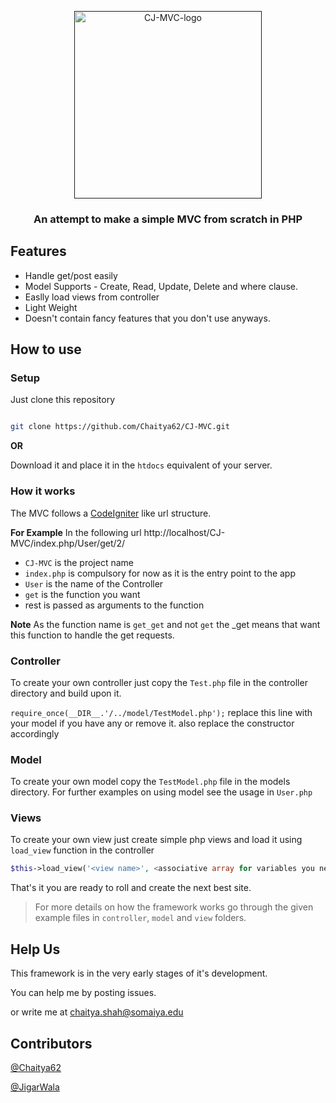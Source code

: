 <p align="center">
  <a href="" rel="noopener">
 <img width=300px src="https://i.imgur.com/rZF69Zr.png" alt="CJ-MVC-logo"></a>
</p>

<h3 align="center">An attempt to make a simple MVC from scratch in PHP</h3>


## Features 

- Handle get/post easily
- Model Supports - Create, Read, Update, Delete and where clause.
- Easlly load views from controller
- Light Weight
- Doesn't contain fancy features that you don't use anyways.


## How to use

### Setup
Just clone this repository
```sh

git clone https://github.com/Chaitya62/CJ-MVC.git

```
**OR**

Download it and place it in the `htdocs` equivalent of your server.


### How it works
The MVC follows a [CodeIgniter](https://codeigniter.com/) like url structure.

**For Example**
In the following url
http://localhost/CJ-MVC/index.php/User/get/2/

- `CJ-MVC` is the project name
- `index.php` is compulsory for now as it is the entry point to the app
- `User` is the name of the Controller 
- `get` is the function you want
- rest is passed as arguments to the function

**Note**
As the function name is `get_get` and not `get` the \_get means that want this function to handle the get requests.

### Controller

To create your own controller just copy the `Test.php` file in the controller directory and build upon it.

`require_once(__DIR__.'/../model/TestModel.php');` replace this line with your model if you have any or remove it.
also replace the constructor accordingly

### Model

To create your own model copy the `TestModel.php` file in the models directory.
For further examples on using model see the usage in `User.php`

### Views

To create your own view just create simple php views and load it using `load_view` function in the controller

```php
$this->load_view('<view name>', <associative array for variables you need in the view>)

```

That's it you are ready to roll and create the next best site.


> For more details on how the framework works go through the given example files in `controller`, `model` and `view` folders. 


## Help Us

This framework is in the very early stages of it's development.

You can help me by posting issues.

or write me at [chaitya.shah@somaiya.edu](mailto://chaitya.shah@somaiya.edu)


## Contributors 

[@Chaitya62](https://github.com/Chaitya62)

[@JigarWala](https://github.com/jigarWala)





